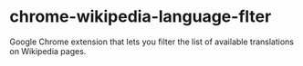 chrome-wikipedia-language-flter
===============================

Google Chrome extension that lets you filter the list of available translations on Wikipedia pages.